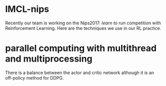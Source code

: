 # IMCL-nips
Recently our team is working on the Nips2017: *learn to run* competition with Reinforcement Learning.  Here are the techniques we use in our RL practice. 

# parallel computing with multithread and multiprocessing  
There is a balance between the actor and critic network although it is an off-policy method for DDPG.
